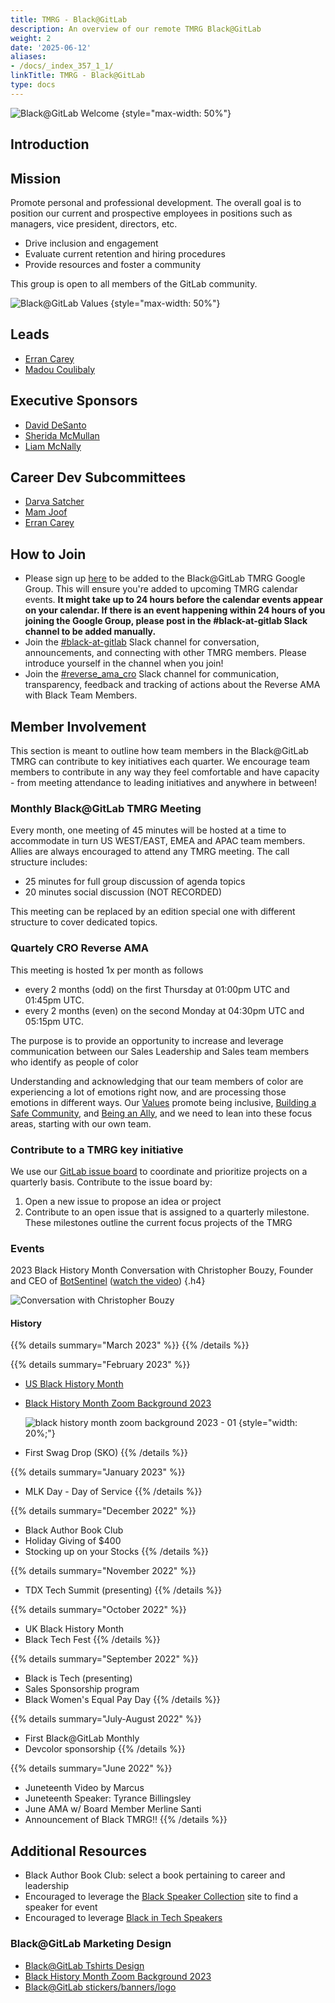 ```yaml
---
title: TMRG - Black@GitLab
description: An overview of our remote TMRG Black@GitLab
weight: 2
date: '2025-06-12'
aliases:
- /docs/_index_357_1_1/
linkTitle: TMRG - Black@GitLab
type: docs
---
```


![Black@GitLab Welcome](/images/company/culture/inclusion/tmrg-gitlab-black/Black-GitLab-SKO23.jpg)
{style="max-width: 50%"}

## Introduction

## Mission

Promote personal and professional development. The overall goal is to position our current and prospective employees in positions such as managers, vice president, directors, etc.

- Drive inclusion and engagement
- Evaluate current retention and hiring procedures
- Provide resources and foster a community

This group is open to all members of the GitLab community.

![Black@GitLab Values](/images/company/culture/inclusion/tmrg-gitlab-black/black-gitlab-values.png)
{style="max-width: 50%"}

## Leads

- [Erran Carey](/handbook/company/team/#erran)
- [Madou Coulibaly](/handbook/company/team/#madou)

## Executive Sponsors

- [David DeSanto](/handbook/company/team/#david)
- [Sherida McMullan](/handbook/company/team/#sheridam)
- [Liam McNally](/handbook/company/team/#lmcnally1)

## Career Dev Subcommittees

- [Darva Satcher](/handbook/company/team/#dsatcher)
- [Mam Joof](/handbook/company/team/#mjoof1)
- [Erran Carey](/handbook/company/team/#erran)

## How to Join

- Please sign up [here](https://groups.google.com/a/gitlab.com/g/black-tmrg) to be added to the Black@GitLab TMRG Google Group. This will ensure you're added to upcoming TMRG calendar events. **It might take up to 24 hours before the calendar events appear on your calendar. If there is an event happening within 24 hours of you joining the Google Group, please post in the #black-at-gitlab  Slack channel to be added manually.**
- Join the [#black-at-gitlab](https://gitlab.slack.com/archives/C03KFLT0UJV) Slack channel for conversation, announcements, and connecting with other TMRG members. Please introduce yourself in the channel when you join!
- Join the [#reverse_ama_cro](https://gitlab.slack.com/archives/C029DTTFR0U) Slack channel for communication, transparency, feedback and tracking of actions about the Reverse AMA with Black Team Members.

## Member Involvement

This section is meant to outline how team members in the Black@GitLab TMRG can contribute to key initiatives each quarter. We encourage team members to contribute in any way they feel comfortable and have capacity - from meeting attendance to leading initiatives and anywhere in between!

### Monthly Black@GitLab TMRG Meeting

Every month, one meeting of 45 minutes will be hosted at a time to accommodate in turn US WEST/EAST, EMEA and APAC team members. Allies are always encouraged to attend any TMRG meeting. The call structure includes:

- 25 minutes for full group discussion of agenda topics
- 20 minutes social discussion (NOT RECORDED)

This meeting can be replaced by an edition special one with different structure to cover dedicated topics.

### Quartely CRO Reverse AMA

This meeting is hosted 1x per month as follows

- every 2 months (odd) on the first Thursday at 01:00pm UTC and 01:45pm UTC.
- every 2 months (even) on the second Monday at 04:30pm UTC and 05:15pm UTC.

The purpose is to provide an opportunity to increase and leverage communication between our Sales Leadership and Sales team members who identify as people of color

Understanding and acknowledging that our team members of color are experiencing a lot of emotions right now, and are processing those emotions in different ways. Our [Values](/handbook/values/) promote being inclusive, [Building a Safe Community](/handbook/values/#building-a-safe-community), and [Being an Ally](/handbook/communication/ally-resources/), and we need to lean into these focus areas, starting with our own team.

### Contribute to a TMRG key initiative

We use our [GitLab issue board](https://gitlab.com/gitlab-com/black-tmrg/-/boards) to coordinate and prioritize projects on a quarterly basis. Contribute to the issue board by:

1. Open a new issue to propose an idea or project
1. Contribute to an open issue that is assigned to a quarterly milestone. These milestones outline the current focus projects of the TMRG

### Events

2023 Black History Month Conversation with Christopher Bouzy, Founder and CEO of [BotSentinel](https://botsentinel.com/) ([watch the video](https://drive.google.com/file/d/1jIwAdJCYxsUJlmEo1otGG5pE6VGC7geM/view))
{.h4}

![Conversation with Christopher Bouzy](/images/company/culture/inclusion/tmrg-gitlab-black/conversation_with_Christopher_Bouzy.png)

#### History

{{% details summary="March 2023" %}}
{{% /details %}}

{{% details summary="February 2023" %}}

- [US Black History Month](https://gitlab.com/gitlab-com/black-tmrg/-/issues/23)
- [Black History Month Zoom Background 2023](https://gitlab.com/gitlab-com/marketing/corporate_marketing/corporate-marketing/-/tree/master/design/programs-teams/dib-tmrg/black-gitlab/swag/zoom-backgrounds/black-history-month-zoom-background-2023/png)

  ![black history month zoom background 2023 - 01](https://gitlab.com/gitlab-com/marketing/corporate_marketing/corporate-marketing/-/raw/master/design/programs-teams/dib-tmrg/black-gitlab/swag/zoom-backgrounds/black-history-month-zoom-background-2023/png/black-history-month-zoom-background-2023_01.png)
  {style="width: 20%;"}

- First Swag Drop (SKO)
{{% /details %}}

{{% details summary="January 2023" %}}

- MLK Day - Day of Service
{{% /details %}}

{{% details summary="December  2022" %}}

- Black Author Book Club
- Holiday Giving of $400
- Stocking up on your Stocks
{{% /details %}}

{{% details summary="November  2022" %}}

- TDX Tech Summit (presenting)
{{% /details %}}

{{% details summary="October  2022" %}}

- UK Black History Month
- Black Tech Fest
{{% /details %}}

{{% details summary="September  2022" %}}

- Black is Tech (presenting)
- Sales Sponsorship program
- Black Women's Equal Pay Day
{{% /details %}}

{{% details summary="July-August 2022" %}}

- First Black@GitLab Monthly
- Devcolor sponsorship
{{% /details %}}

{{% details summary="June 2022" %}}

- Juneteenth Video by Marcus
- Juneteenth Speaker: Tyrance Billingsley
- June AMA w/ Board Member Merline Santi
- Announcement of Black TMRG!!
{{% /details %}}

## Additional Resources

- Black Author Book Club: select a book pertaining to career and leadership
- Encouraged to leverage the [Black Speaker Collection](https://blackspeakerscollection.com/) site to find a speaker for event
- Encouraged to leverage [Black in Tech Speakers](https://www.allamericanspeakers.com/lists/black-in-tech.php)

### Black@GitLab Marketing Design

- [Black@GitLab Tshirts Design](https://gitlab.com/gitlab-com/marketing/corporate_marketing/corporate-marketing/-/blob/master/design/programs-teams/dib-tmrg/black-gitlab/swag/t-shirts/pdf/black-gitlab-shirt.pdf)
- [Black History Month Zoom Background 2023](https://gitlab.com/gitlab-com/marketing/corporate_marketing/corporate-marketing/-/tree/master/design/programs-teams/dib-tmrg/black-gitlab/swag/zoom-backgrounds/black-history-month-zoom-background-2023/png)
- [Black@GitLab stickers/banners/logo](https://gitlab.com/gitlab-com/marketing/corporate_marketing/corporate-marketing/-/tree/master/design/programs-teams/dib-tmrg/black-gitlab/png)
